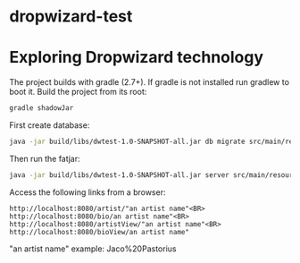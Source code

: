 # dropwizard-test
Exploring Dropwizard technology
===============================

The project builds with gradle (2.7+). If gradle is not installed run gradlew to boot it. Build the project from its root:
```sh
gradle shadowJar
```

First create database:
```sh
java -jar build/libs/dwtest-1.0-SNAPSHOT-all.jar db migrate src/main/resources/config.yaml
```

Then run the fatjar:
```sh
java -jar build/libs/dwtest-1.0-SNAPSHOT-all.jar server src/main/resources/config.yaml
```

Access the following links from a browser:<BR>
```
http://localhost:8080/artist/"an artist name"<BR>
http://localhost:8080/bio/an artist name"<BR>
http://localhost:8080/artistView/"an artist name"<BR>
http://localhost:8080/bioView/an artist name"
```
<P>
"an artist name" example: Jaco%20Pastorius
